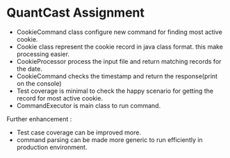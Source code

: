# QuantCast Assignment

- CookieCommand class configure new command for finding most active cookie. 
- Cookie class represent the cookie record in java class format. this make processing easier.
- CookieProcessor process the input file and return matching records for the date. 
- CookieCommand checks the timestamp and return the response(print on the console)
- Test coverage is minimal to check the happy scenario for getting the record for most active cookie.
- CommandExecutor is main class to run command.

Further enhancement :
- Test case coverage can be improved more. 
- command parsing can be made more generic to run efficiently in production environment.

